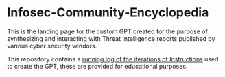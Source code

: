 # Infosec-Community-Encyclopedia

This is the landing page for the custom GPT created for the purpose of synthesizing and interacting with Threat Intelligence reports published by various cyber security vendors.

This repository contains a [running log of the iterations of Instructions](/instructions.md) used to create the GPT, these are provided for educational purposes.
